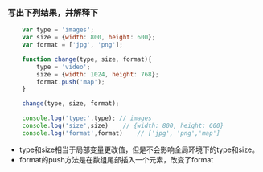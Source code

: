 <!--
 * @Description: In User Settings Edit
 * @Author: your name
 * @Date: 2019-08-30 10:50:21
 * @LastEditTime: 2020-03-10 14:46:19
 * @LastEditors: Please set LastEditors
 -->
### 写出下列结果，并解释下
```js
    var type = 'images';
    var size = {width: 800, height: 600};
    var format = ['jpg', 'png'];

    function change(type, size, format){
        type = 'video';
        size = {width: 1024, height: 768};
        format.push('map');
    }

    change(type, size, format);

    console.log('type:',type); // images
    console.log('size',size)    // {width: 800, height: 600}
    console.log('format',format)    // ['jpg', 'png','map']
```

+ type和size相当于局部变量更改值，但是不会影响全局环境下的type和size。
+ format的push方法是在数组尾部插入一个元素，改变了format